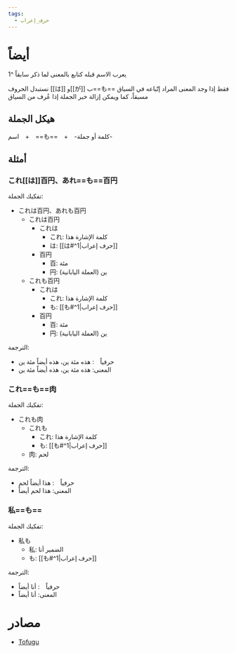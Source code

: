 ```yaml
---
tags:
  - حرف_إعراب
---
```

# أيضاً
يعرب الاسم قبله كتابع بالمعنى لما ذكر سابقاً ^1

نستبدل الحروف [[は]] و[[が]] ب==も== فقط إذا وجد المعنى المراد إتّباعه في السياق مسبقاً، كما ويمكن إزالة خبر الجملة إذا عُرف من السياق
## هيكل الجملة
اسم　+　==も==　+　-كلمة أو جملة-
## أمثلة
### これ[[は]]百円、あれ==も==百円
تفكيك الجملة:
- これは百円、あれも百円
	- これは百円
		- これは
			- これ: كلمة الإشارة هذا
			- は: [[は#^1|حرف إعراب]]
		- 百円
			- 百: مئة
			- 円: ين (العملة اليابانية)
	- これも百円
		- これは
			- これ: كلمة الإشارة هذا
			- も: [[も#^1|حرف إعراب]]
		- 百円
			- 百: مئة
			- 円: ين (العملة اليابانية)

الترجمة:
- حرفياً　: هذه مئة ين، هذه أيضاً مئة ين
- المعنى: هذه مئة ين، هذه أيضاً مئة ين
### これ==も==肉
تفكيك الجملة:
- これも肉
	- これも
		- これ: كلمة الإشارة هذا
		- も: [[も#^1|حرف إعراب]]
	- 肉: لحم

الترجمة:
- حرفياً　: هذا أيضاً لحم
- المعنى: هذا لحم أيضاً
### 私==も==
تفكيك الجملة:
- 私も
	- 私: الضمير أنا
	- も: [[も#^1|حرف إعراب]]

الترجمة:
- حرفياً　: أنا أيضاً
- المعنى: أنا أيضاً
# مصادر
- [Tofugu](https://tofugu.com/japanese-grammar/particle-mo)
